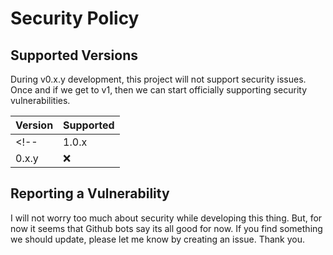 # Security Policy

## Supported Versions

During v0.x.y development, this project will not support security issues. Once and if we get to v1, then we can start officially supporting security vulnerabilities.

| Version | Supported          |
| ------- | ------------------ |
<!-- | 1.0.x   | :white_check_mark: | -->
| 0.x.y   | :x:                |

## Reporting a Vulnerability

I will not worry too much about security while developing this thing. But, for now it seems that Github bots say its all good for now. If you find something we should update, please let me know by creating an issue. Thank you.
